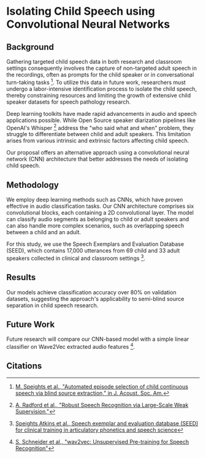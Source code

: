 # Isolating Child Speech using Convolutional Neural Networks

## Background

Gathering targeted child speech data in both research and classroom settings consequently involves the capture of non-targeted adult speech in the recordings, often as prompts for the child speaker or in conversational turn-taking tasks [^1^]. To utilize this data in future work, researchers must undergo a labor-intensive identification process to isolate the child speech, thereby constraining resources and limiting the growth of extensive child speaker datasets for speech pathology research.

Deep learning toolkits have made rapid advancements in audio and speech applications possible. While Open Source speaker diarization pipelines like OpenAI's Whisper [^2^] address the "who said what and when" problem, they struggle to differentiate between child and adult speakers. This limitation arises from various intrinsic and extrinsic factors affecting child speech.

Our proposal offers an alternative approach using a convolutional neural network (CNN) architecture that better addresses the needs of isolating child speech.

## Methodology

We employ deep learning methods such as CNNs, which have proven effective in audio classification tasks. Our CNN architecture comprises six convolutional blocks, each containing a 2D convolutional layer. The model can classify audio segments as belonging to child or adult speakers and can also handle more complex scenarios, such as overlapping speech between a child and an adult.

For this study, we use the Speech Exemplars and Evaluation Database (SEED), which contains 17,000 utterances from 69 child and 33 adult speakers collected in clinical and classroom settings [^5^].

## Results

Our models achieve classification accuracy over 80% on validation datasets, suggesting the approach's applicability to semi-blind source separation in child speech research.

## Future Work

Future research will compare our CNN-based model with a simple linear classifier on Wave2Vec extracted audio features [^7^].

## Citations

[^1^]: [M. Speights et al., "Automated episode selection of child continuous speech via blind source extraction," in J. Acoust. Soc. Am.](https://doi.org/10.1121/1.5068583)  
[^2^]: [A. Radford et al., "Robust Speech Recognition via Large-Scale Weak Supervision,"](https://doi.org/10.48550/arXiv.2212.04356)  
[^3^]: [L. Nanni et al., "An Ensemble of Convolutional Neural Networks for Audio Classification," Applied Sciences](https://doi.org/10.48550/arXiv.2007.07966)  
[^4^]: [K. J. Piczak, "Environmental sound classification with convolutional neural networks," 2015 IEEE 25th International Workshop on Machine Learning for Signal Processing](https://ieeexplore.ieee.org/document/7324337)  
[^5^]: [Speights Atkins et al., Speech exemplar and evaluation database (SEED) for clinical training in articulatory phonetics and speech science](https://osf.io/ygc8n/?view_only=e5a044f04c8a435aaa808efbfd3297e6)  
[^6^]: [D. S. Park et al., "SpecAugment: A Simple Data Augmentation Method for Automatic Speech Recognition," in Interspeech 2019](https://doi.org/10.48550/arXiv.1904.08779)  
[^7^]: [S. Schneider et al., "wav2vec: Unsupervised Pre-training for Speech Recognition"](https://doi.org/10.48550/arXiv.1904.05862)  
